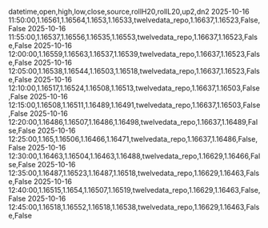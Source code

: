datetime,open,high,low,close,source,rollH20,rollL20,up2,dn2
2025-10-16 11:50:00,1.16561,1.16564,1.1653,1.16533,twelvedata_repo,1.16637,1.16523,False,False
2025-10-16 11:55:00,1.16537,1.16556,1.16535,1.16553,twelvedata_repo,1.16637,1.16523,False,False
2025-10-16 12:00:00,1.16559,1.16563,1.16537,1.16539,twelvedata_repo,1.16637,1.16523,False,False
2025-10-16 12:05:00,1.16538,1.16544,1.16503,1.16518,twelvedata_repo,1.16637,1.16523,False,False
2025-10-16 12:10:00,1.16517,1.16524,1.16508,1.16513,twelvedata_repo,1.16637,1.16503,False,False
2025-10-16 12:15:00,1.16508,1.16511,1.16489,1.16491,twelvedata_repo,1.16637,1.16503,False,False
2025-10-16 12:20:00,1.16486,1.16507,1.16486,1.16498,twelvedata_repo,1.16637,1.16489,False,False
2025-10-16 12:25:00,1.165,1.16506,1.16466,1.16471,twelvedata_repo,1.16637,1.16486,False,False
2025-10-16 12:30:00,1.16463,1.16504,1.16463,1.16488,twelvedata_repo,1.16629,1.16466,False,False
2025-10-16 12:35:00,1.16487,1.16523,1.16487,1.16518,twelvedata_repo,1.16629,1.16463,False,False
2025-10-16 12:40:00,1.16515,1.1654,1.16507,1.16519,twelvedata_repo,1.16629,1.16463,False,False
2025-10-16 12:45:00,1.16518,1.16552,1.16518,1.16538,twelvedata_repo,1.16629,1.16463,False,False
